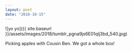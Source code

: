 ```yaml
---
layout: post
date: "2018-10-15"
---
```


![yo yo]({{ site.baseurl }}/assets/images/2018/tumblr_pgna9js6E01qlj3bd_540.jpg)

Picking apples with Cousin Ben. We got a whole box!
